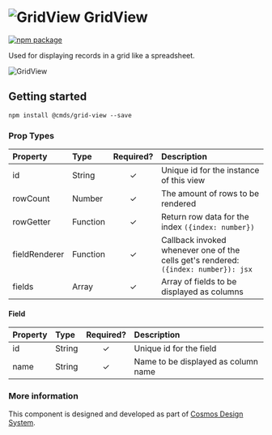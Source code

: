 # ![GridView](https://user-images.githubusercontent.com/44801418/48134118-91f82f80-e2cb-11e8-9928-c54c3d41015f.png) GridView

[![npm package][npm-badge]][npm]

Used for displaying records in a grid like a spreadsheet.

![GridView](https://user-images.githubusercontent.com/44947294/51593386-5b0cdf80-1ef2-11e9-8ce3-905b6754b2a6.gif)
## Getting started

````
npm install @cmds/grid-view --save
````

### Prop Types

| Property | Type | Required? | Description |
|:---|:---|:---:|:---|
| id | String | ✓ | Unique id for the instance of this view |
| rowCount | Number | ✓ | The amount of rows to be rendered |
| rowGetter | Function | ✓ | Return row data for the index `({index: number})` |
| fieldRenderer | Function | ✓ | Callback invoked whenever one of the cells get's rendered: `({index: number}): jsx` |
| fields | Array | ✓ | Array of fields to be displayed as columns |

#### Field
| Property | Type | Required? | Description |
|:---|:---|:---:|:---|
| id | String | ✓ | Unique id for the field |
| name | String | ✓ | Name to be displayed as column name |

### More information

This component is designed and developed as part of [Cosmos Design System][cmds]. 

[cmds]: https://github.com/entercosmos/cosmos
[npm-badge]: https://img.shields.io/npm/v/@cmds/grid-view.svg
[npm]: https://www.npmjs.org/package/@cmds/grid-view

